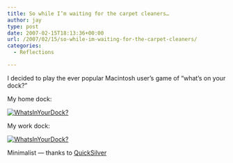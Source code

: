 ```yaml
---
title: So while I’m waiting for the carpet cleaners…
author: jay
type: post
date: 2007-02-15T18:13:36+00:00
url: /2007/02/15/so-while-im-waiting-for-the-carpet-cleaners/
categories:
  - Reflections

---
```

I decided to play the ever popular Macintosh user’s game of “what’s on your dock?”

My home dock:

[![WhatsInYourDock?][1]][2]

My work dock:

[![WhatsInYourDock?][3]][4]

Minimalist — thanks to [QuickSilver][5]

 [1]: http://farm1.static.flickr.com/127/391255088_fbe91921bc.jpg
 [2]: http://www.flickr.com/photos/rambleon/391255088/ (Photo Sharing)
 [3]: http://farm1.static.flickr.com/180/391273719_e23dfb11f6.jpg
 [4]: http://www.flickr.com/photos/rambleon/391273719/ (Photo Sharing)
 [5]: http://quicksilver.blacktree.com/